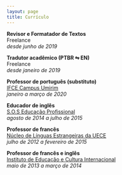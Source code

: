 ```yaml
---
layout: page
title: Currículo
---
```


<strong>Revisor e Formatador de Textos</strong><br>
Freelance<br><i>desde junho de 2019</i>

<strong>Tradutor acadêmico (PTBR ⇋ EN)</strong><br>
Freelance<br><i>desde janeiro de 2019</i>

<strong>Professor de português (substituto)</strong><br>
[IFCE Campus Umirim][ifce-umirim]<br><i>janeiro a março de 2020</i>

<strong>Educador de inglês</strong><br>
[S.O.S Educação Profissional][sos]<br><i>agosto de 2014 a julho de 2015</i>

<strong>Professor de francês</strong><br>
[Núcleo de Línguas Estrangeiras da UECE][one]<br><i>julho de 2012 a fevereiro de 2015</i>

<strong>Professor de francês e inglês</strong><br>
[Instituto de Educação e Cultura Internacional][ieci]<br><i>maio de 2013 a março de 2014</i>

[ifce-umirim]: https://ifce.edu.br/umirim
[sos]: https://www.sos.com.br/
[one]: http://www.uece.br/nucleodelinguas/
[ieci]: https://www.ieci.com.br/
